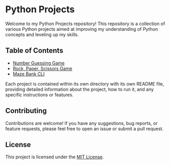 # Python Projects

Welcome to my Python Projects repository! This repository is a collection of various Python projects aimed at improving my understanding of Python concepts and leveling up my skills.

## Table of Contents

- [Number Guessing Game](./number_guessing_game/README.md)
- [Rock, Paper, Scissors Game](./rock_paper_scissors/README.md)
- [Maze Bank CLI](./maze_bank_cli/README.md)

Each project is contained within its own directory with its own README file, providing detailed information about the project, how to run it, and any specific instructions or features.

## Contributing

Contributions are welcome! If you have any suggestions, bug reports, or feature requests, please feel free to open an issue or submit a pull request.

## License

This project is licensed under the [MIT License](LICENSE).
